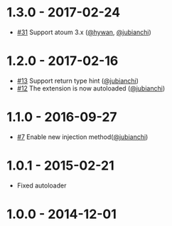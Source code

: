 # 1.3.0 - 2017-02-24

* [#31](https://github.com/atoum/visibility-extension/pull/31) Support atoum 3.x ([@hywan], [@jubianchi])

# 1.2.0 - 2017-02-16

* [#13](https://github.com/atoum/visibility-extension/pull/13) Support return type hint ([@jubianchi])
* [#12](https://github.com/atoum/visibility-extension/pull/12) The extension is now autoloaded ([@jubianchi])

# 1.1.0 - 2016-09-27

* [#7](https://github.com/atoum/visibility-extension/pull/7) Enable new injection method([@jubianchi])

# 1.0.1 - 2015-02-21

* Fixed autoloader

# 1.0.0 - 2014-12-01

[@jubianchi]: https://github.com/jubianchi
[@hywan]: https://github.com/hywan
